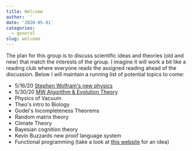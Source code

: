 ```yaml
---
title: Welcome
author: ''
date: '2020-05-01'
categories:
  - general
slug: welcome
---
```


The plan for this group is to discuss scientific ideas and theories (old and new) that match the interests of the group. I imagine it will work a bit like a reading club where everyone reads the assigned reading ahead of the discussion. Below I will maintain a running list of potential topics to come:

* 5/16/20 [Stephen Wolfram's new physics](/post/stephen-wolfram-s-new-physics/)
* 5/30/20 [MW Algorithm & Evolution Theory](/post/evolution-theory-and-complexity/)
* Physics of Vacuum
* Theo's intro to Biology
* Godel's Incompleteness Theorems
* Random matrix theory
* Climate Theory
* Bayesian cognition theory 
* Kevin Buzzards new proof language system 
* Functional programming (take a look at [this website](http://learnyouahaskell.com/chapters) for an idea)


